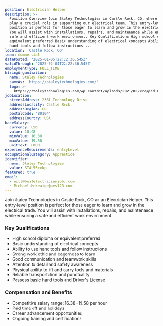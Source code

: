 ```yaml
---
position: Electrician Helper
description: >-
  Position Overview Join Staley Technologies in Castle Rock, CO, where you will
  play a crucial role in supporting our electrical team. This entry-level
  position is perfect for those eager to learn and grow in the electrical trade.
  You will assist with installations, repairs, and maintenance while ensuring a
  safe and efficient work environment. Key Qualifications High school diploma or
  equivalent preferred Basic understanding of electrical concepts Ability to use
  hand tools and follow instructions ...
location: 'Castle Rock, CO'
team: Commercial
datePosted: '2025-01-05T22:22:36.545Z'
validThrough: '2025-02-04T22:22:36.545Z'
employmentType: FULL_TIME
hiringOrganization:
  name: Staley Technologies
  sameAs: 'https://staleytechnologies.com/'
  logo: >-
    https://staleytechnologies.com/wp-content/uploads/2021/02/cropped-Logo_StaleyTechnologies.png
jobLocation:
  streetAddress: 2361 Technology Drive
  addressLocality: Castle Rock
  addressRegion: CO
  postalCode: '80104'
  addressCountry: USA
baseSalary:
  currency: USD
  value: 18.98
  minValue: 16.38
  maxValue: 19.58
  unitText: HOUR
experienceRequirements: entryLevel
occupationalCategory: Apprentice
identifier:
  name: Staley Technologies
  value: STAL55cxkp
featured: true
email:
  - will@bestelectricianjobs.com
  - Michael.Mckeaige@pes123.com
---
```




Join Staley Technologies in Castle Rock, CO an an Electrician Helper. This entry-level position is perfect for those eager to learn and grow in the electrical trade. You will assist with installations, repairs, and maintenance while ensuring a safe and efficient work environment.

### Key Qualifications

- High school diploma or equivalent preferred
- Basic understanding of electrical concepts
- Ability to use hand tools and follow instructions
- Strong work ethic and eagerness to learn
- Good communication and teamwork skills
- Attention to detail and safety awareness
- Physical ability to lift and carry tools and materials
- Reliable transportation and punctuality
- Possess basic hand tools and Driver's License


### Compensation and Benefits

- Competitive salary range: $16.38-$19.58 per hour
- Paid time off and holidays
- Career advancement opportunities
- Ongoing training and certifications
